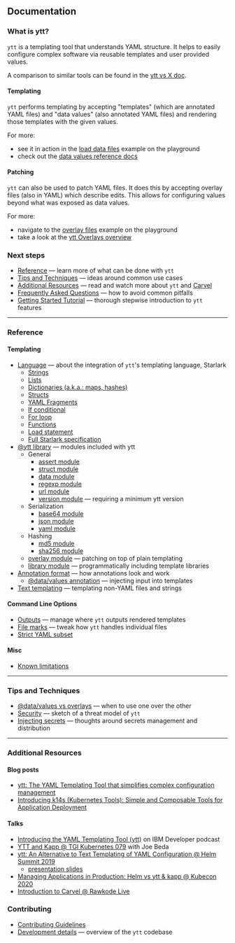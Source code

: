 ## Documentation

### What is ytt?
`ytt` is a templating tool that understands YAML structure. It helps to easily configure complex software via
 reusable templates and user provided values.

A comparison to similar tools can be found in the [ytt vs X doc](ytt-vs-x.md).
  
#### Templating
`ytt` performs templating by accepting "templates" (which are annotated YAML files) and "data values" 
(also annotated YAML files) and rendering those templates with the given values. 

For more:
* see it in action in the [load data files](https://get-ytt.io/#example:example-load-data-values) 
example on the playground
* check out the [data values reference docs](ytt-data-values.md)

#### Patching
`ytt` can also be used to patch YAML files. It does this by accepting overlay files (also in YAML) which describe
edits. This allows for configuring values beyond what was exposed as data values. 

For more:
* navigate to the [overlay files](https://get-ytt.io/#example:example-overlay-files)
example on the playground
* take a look at the [ytt Overlays overview](ytt-overlays.md)

### Next steps
- [Reference](#reference) — learn more of what can be done with `ytt`
- [Tips and Techniques](#tips-and-techniques) — ideas around common use cases
- [Additional Resources](#additional-resources) — read and watch more about `ytt` and [Carvel](https://carvel.dev)
- [Frequently Asked Questions](faq.md) — how to avoid common pitfalls
- [Getting Started Tutorial](https://get-ytt.io/#example:example-hello-world) — thorough stepwise introduction to `ytt` features

---

### Reference

#### Templating
- [Language](lang.md) — about the integration of `ytt`'s templating language, Starlark
  - [Strings](lang-ref-string.md)
  - [Lists](lang-ref-list.md)
  - [Dictionaries (a.k.a.: maps, hashes)](lang-ref-dict.md)
  - [Structs](lang-ref-structs.md)
  - [YAML Fragments](lang-ref-yaml-fragment.md)
  - [If conditional](lang-ref-if.md)
  - [For loop](lang-ref-for.md)
  - [Functions](lang-ref-def.md)
  - [Load statement](lang-ref-load.md)
  - [Full Starlark specification](https://github.com/google/starlark-go/blob/master/doc/spec.md#contents)
- [@ytt library](lang-ref-ytt.md) — modules included with ytt
  - General
    - [assert module](lang-ref-ytt.md#assert)
    - [struct module](lang-ref-ytt.md#struct)
    - [data module](lang-ref-ytt.md#data)
    - [regexp module](lang-ref-ytt.md#regexp)
    - [url module](lang-ref-ytt.md#url)
    - [version module](lang-ref-ytt-version.md) — requiring a minimum ytt version
  - Serialization
    - [base64 module](lang-ref-ytt.md#base64)
    - [json module](lang-ref-ytt.md#json)
    - [yaml module](lang-ref-ytt.md#yaml)
  - Hashing
    - [md5 module](lang-ref-ytt.md#md5)
    - [sha256 module](lang-ref-ytt.md#sha256)
  - [overlay module](lang-ref-ytt-overlay.md) — patching on top of plain templating
  - [library module](lang-ref-ytt-library.md) — programmatically including template libraries
- [Annotation format](lang-ref-annotation.md) — how annotations look and work
  - [@data/values annotation](ytt-data-values.md) — injecting input into templates
- [Text templating](ytt-text-templating.md) — templating non-YAML files and strings

#### Command Line Options
- [Outputs](outputs.md) — manage where `ytt` outputs rendered templates
- [File marks](file-marks.md) — tweak how `ytt` handles individual files
- [Strict YAML subset](strict.md)

#### Misc
- [Known limitations](known-limitations.md)

---

### Tips and Techniques
- [@data/values vs overlays](data-values-vs-overlays.md) — when to use one over the other
- [Security](security.md) — sketch of a threat model of `ytt`
- [Injecting secrets](injecting-secrets.md) — thoughts around secrets management and distribution

---

### Additional Resources
#### Blog posts

- [ytt: The YAML Templating Tool that simplifies complex configuration management](https://developer.ibm.com/blogs/yaml-templating-tool-to-simplify-complex-configuration-management/)
- [Introducing k14s (Kubernetes Tools): Simple and Composable Tools for Application Deployment](https://content.pivotal.io/blog/introducing-k14s-kubernetes-tools-simple-and-composable-tools-for-application-deployment)

#### Talks

- [Introducing the YAML Templating Tool (ytt)](https://www.youtube.com/watch?v=KbB5tI_g3bo) on IBM Developer podcast
- [YTT and Kapp @ TGI Kubernetes 079](https://www.youtube.com/watch?v=CSglwNTQiYg) with Joe Beda
- [ytt: An Alternative to Text Templating of YAML Configuration @ Helm Summit 2019](https://www.youtube.com/watch?v=7-PqgpkxC7E)
  - [presentation slides](https://github.com/k14s/meetups/blob/develop/ytt-2019-sep-helm-summit.pdf)
- [Managing Applications in Production: Helm vs ytt & kapp @ Kubecon 2020](https://www.youtube.com/watch?v=WJw1MDFMVuk)
- [Introduction to Carvel @ Rawkode Live](https://www.youtube.com/watch?v=LBCmMTofNxw)

### Contributing

- [Contributing Guidelines](../CONTRIBUTING.md)
- [Development details](dev.md) — overview of the `ytt` codebase
